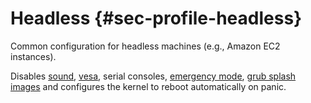 # Headless {#sec-profile-headless}

Common configuration for headless machines (e.g., Amazon EC2 instances).

Disables [sound](#opt-sound.enable),
[vesa](#opt-boot.vesa), serial consoles,
[emergency mode](#opt-systemd.enableEmergencyMode),
[grub splash images](#opt-boot.loader.grub.splashImage)
and configures the kernel to reboot automatically on panic.

